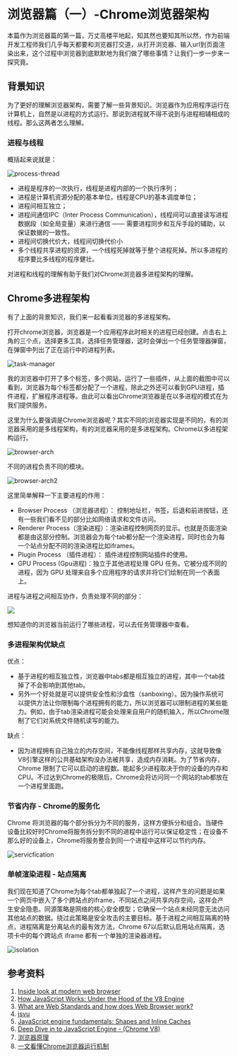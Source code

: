 # 浏览器篇（一）-Chrome浏览器架构

<page-tags text="发布于：2021-06-22"></page-tags>

本篇作为浏览器篇的第一篇，万丈高楼平地起，知其然也要知其所以然，作为前端开发工程师我们几乎每天都要和浏览器打交道，从打开浏览器、输入url到页面渲染出来，这个过程中浏览器到底默默地为我们做了哪些事情？让我们一步一步来一探究竟。

## 背景知识

为了更好的理解浏览器架构，需要了解一些背景知识。浏览器作为应用程序运行在计算机上，自然是以进程的方式运行。那说到进程就不得不说到与进程相辅相成的线程。那么这两者怎么理解。

### 进程与线程 

概括起来说就是：

![process-thread](./process-thread.png)

* 进程是程序的一次执行，线程是进程内部的一个执行序列；
* 进程是计算机资源分配的基本单位，线程是CPU的基本调度单位；
* 进程间相互独立；
* 进程间通信IPC（Inter Process Communication），线程间可以直接读写进程数据段（如全局变量）来进行通信 —— 需要进程同步和互斥手段的辅助，以保证数据的一致性。
* 进程间切换代价大，线程间切换代价小
* 多个线程共享进程的资源，一个线程死掉就等于整个进程死掉。所以多进程的程序要比多线程的程序健壮。

对进程和线程的理解有助于我们对Chrome浏览器多进程架构的理解。


## Chrome多进程架构

有了上面的背景知识，我们来一起看看浏览器的多进程架构。

打开chrome浏览器，浏览器是一个应用程序此时相关的进程已经创建。点击右上角的三个点，选择更多工具，选择任务管理器，这时会弹出一个任务管理器弹窗，在弹窗中列出了正在运行中的进程列表。

![task-manager](./task-manager.png)

我的浏览器中打开了多个标签，多个网站，运行了一些插件，从上面的截图中可以看到，浏览器为每个标签都分配了一个进程，除此之外还可以看到GPU进程，插件进程，扩展程序进程等。由此可以看出Chrome浏览器是在以多进程的模式在为我们提供服务。


这里为什么要强调是Chrome浏览器呢？其实不同的浏览器实现是不同的，有的浏览器采用的是多线程架构，有的浏览器采用的是多进程架构。Chrome以多进程架构运行。

 ![browser-arch](./browser-arch.png)

不同的进程负责不同的模块。

 ![browser-arch2](./browser-arch2.png)

这里简单解释一下主要进程的作用：

* Browser Process （浏览器进程）： 控制地址栏，书签，后退和前进按钮，还有一些我们看不见的部分比如网络请求和文件访问。
* Renderer Process（渲染进程）：渲染进程控制网页的显示。也就是页面渲染都是由这部分控制。浏览器会为每个tab都分配一个渲染进程，同时也会为每一个站点分配不同的渲染进程比如iframes。
* Plugin Process （插件进程）： 插件进程控制网站插件的使用。
* GPU Process (Gpu进程)：独立于其他进程处理 GPU 任务。它被分成不同的进程，因为 GPU 处理来自多个应用程序的请求并将它们绘制在同一个表面上。


进程与进程之间相互协作，负责处理不同的部分：

![](./browserui.png)

想知道你的浏览器当前运行了哪些进程，可以去任务管理器中查看。


### 多进程架构优缺点


优点： 

* 基于进程的相互独立性，浏览器中tabs都是相互独立的进程，其中一个tab挂掉了不会影响到其他tab。
* 另外一个好处就是可以提供安全性和沙盒性（sanboxing）。因为操作系统可以提供方法让你限制每个进程拥有的能力，所以浏览器可以限制进程的某些能力。例如，由于tab渲染进程可能会处理来自用户的随机输入，所以Chrome限制了它们对系统文件随机读写的能力。

缺点：

* 因为进程拥有自己独立的内存空间，不能像线程那样共享内存，这就导致像V8引擎这样的公共基础架构没办法被共享，造成内存消耗。为了节省内存，Chrome 限制了它可以启动的进程数。能起多少进程取决于你的设备的内存和CPU。不过达到Chrome的极限后，Chrome会将访问同一个网站的tab都放在一个进程里面跑。


### 节省内存 - Chrome的服务化


Chrome 将浏览器的每个部分拆分为不同的服务，这样方便拆分和组合。当硬件设备比较好时Chrome将服务拆分到不同的进程中运行可以保证稳定性；在设备不那么好的设备上，Chrome将服务整合到同一个进程中这样可以节约内存。

![servicfication](./servicfication.svg)

### 单帧渲染进程 - 站点隔离

我们现在知道了Chrome为每个tab都单独起了一个进程，这样产生的问题是如果一个网页中嵌入了多个跨站点的iframe，不同站点之间共享内存空间，这样会产生安全隐患。同源策略是网络的核心安全模型；它确保一个站点未经同意无法访问其他站点的数据。绕过此策略是安全攻击的主要目标。基于进程之间相互隔离的特点，进程隔离是分离站点的最有效方法，Chrome 67以后默认启用站点隔离，选项卡中的每个跨站点 iframe 都有一个单独的渲染器进程。

![isolation](./isolation.png)

## 参考资料

1. [Inside look at modern web browser](https://developers.google.com/web/updates/2018/09/inside-browser-part1)
2. [How JavaScript Works: Under the Hood of the V8 Engine](https://www.freecodecamp.org/news/javascript-under-the-hood-v8/)
3. [What are Web Standards and how does Web Browser work?](https://lyamkin.com/blog/what-are-web-standards-and-how-does-web-browser-work/)
4. [jsvu](https://github.com/GoogleChromeLabs/jsvu)
5.  [JavaScript engine fundamentals: Shapes and Inline Caches](https://mathiasbynens.be/notes/shapes-ics)
6. [Deep Dive in to JavaScript Engine - (Chrome V8)](https://dev.to/edisonpappi/how-javascript-engines-chrome-v8-works-50if)
7. [浏览器原理](https://github.com/yacan8/blog/issues/28)
8. [一文看懂Chrome浏览器运行机制](https://zhuanlan.zhihu.com/p/102149546)
